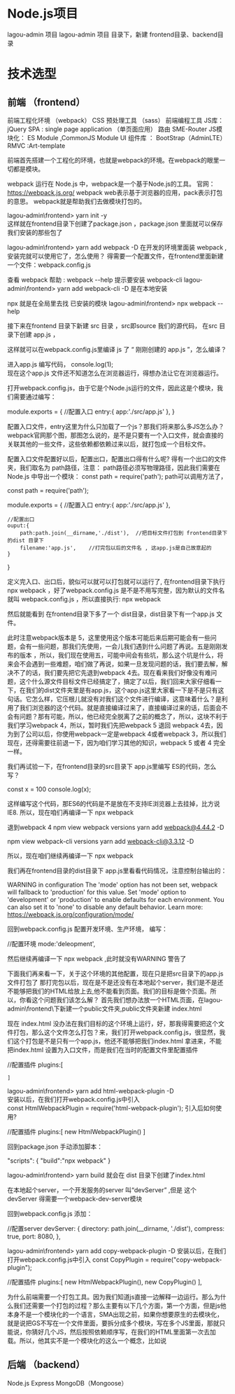 # Node.js项目   
lagou-admin 项目
lagou-admin 项目 目录下，新建 frontend目录、backend目录

# 技术选型
## 前端 （frontend）
前端工程化环境 （webpack）
CSS 预处理工具 （sass）
前端编程工具 JS库：jQuery
SPA : single page application （单页面应用） 路由 SME-Router
JS模块化： ES Module ,CommonJS Module
UI 组件库 ： BootStrap（AdminLTE）
RMVC :Art-template


前端首先搭建一个工程化的环境，也就是webpack的环境。在webpack的眼里一切都是模块。 

webpack 运行在 Node.js 中，webpack是一个基于Node.js的工具。
官网：https://webpack.js.org/
webpack web表示基于浏览器的应用，pack表示打包的意思。
webpack就是帮助我们去做模块打包的。

lagou-admin\frontend>  yarn init -y  
这样就在frontend目录下创建了package.json ，package.json 里面就可以保存我们安装的那些包了

lagou-admin\frontend> yarn add webpack -D
在开发的环境里面装 webpack ,安装完就可以使用它了，怎么使用？
得需要一个配置文件，在frontend里面新建一个文件：webpack.config.js

查看 webpack 帮助 :  webpack --help 提示要安装 webpack-cli
lagou-admin\frontend>  yarn add webpack-cli -D  是在本地安装

npx 就是在全局里去找 已安装的模块
lagou-admin\frontend> npx webpack --help

接下来在frontend 目录下新建 src 目录 ，src即source 我们的源代码， 在src 目录下创建 app.js ，

这样就可以在webpack.config.js里编译 js 了 “ 刚刚创建的 app.js ”，怎么编译？

进入app.js 编写代码， console.log(1);  
现在这个app.js 文件还不知道怎么在浏览器运行，得想办法让它在浏览器运行。

打开webpack.config.js，由于它是个Node.js运行的文件，因此这是个模块，我们需要通过编写：

module.exports = {
    //配置入口
    entry:{
        app:'./src/app.js'
    },
}

配置入口文件，entry这里为什么只加载了一个js？那我们将来那么多JS怎么办？
webpack官网那个图，那图怎么说的，是不是只要有一个入口文件，就会直接的关联其他的一些文件，这些依赖都依赖过来以后，就打包成一个目标文件。

配置入口文件配置好以后，配置出口，配置出口得有什么呢?
得有一个出口的文件夹，我们取名为 path路径，注意： path路径必须写物理路径，因此我们需要在Node.js
中导出一个模块： const path = require('path'); path可以调用方法了，

const path = require('path');

module.exports = {
    //配置入口
    entry:{
        app:'./src/app.js'
    },

    //配置出口
    ouput:{
        path:path.join(__dirname,'./dist'),  //把目标文件打包到 frontend目录下的dist 目录下
        filename:'app.js',    //打完包以后的文件名 , 这app.js是自己故意起的
    }
}


定义完入口、出口后，貌似可以就可以打包就可以运行了, 在frontend目录下执行  npx webpack   ，好了webpack.config.js 是不是不用写完整，因为默认的文件名就叫 webpack.config.js ，所以直接执行:
npx webpack

然后就能看到 在frontend目录下多了一个 dist目录，dist目录下有一个app.js 文件。

此时注意webpack版本是 5，这里使用这个版本可能后来后期可能会有一些问题，会有一些问题，那我们先使用，一会儿我们遇到什么问题了再说。五是刚刚发布的版本 ，所以，我们现在使用五，可能中间会有些坑，那么这个坑是什么，将来会不会遇到一些难题，咱们做了再说，如果一旦发现问题的话，我们要去解，解决不了的话，我们要先把它先退到webpack 4去。现在看来我们好像没有难问题，这个什么源文件目标文件已经搞定了，搞定了以后，我们回来大家仔细看一下，在我们的dist文件夹里是有app.js，这个app.js这里大家看一下是不是只有这句话。它怎么样，它压根儿就没有对我们这个文件进行编译，这意味着什么？是利用了我们浏览器的这个代码。就是直接编译过来了，直接编译过来的话，后面会不会有问题？那有可能，所以，他已经完全脱离了之前的概念了，所以，这块不利于我们学习webpack 4，所以，暂时我们先把webpack 5 退回 webpack 4去，因为到了公司以后，你使用webpack一定是webpack 4或者webpack 3，所以我们现在，还得需要往前退一下，因为咱们学习其他的知识，webpack 5 或者 4 完全一样。

我们再试验一下，在frontend目录的src目录下 app.js里编写 ES的代码，怎么写？

const x = 100
console.log(x);

这样编写这个代码，那ES6的代码是不是放在不支持IE浏览器上去挂掉，比方说IE8.
所以，现在咱们再编译一下   npx webpack

退到webpack 4 
npm view webpack versions
yarn add webpack@4.44.2 -D

npm view webpack-cli  versions
yarn add webpack-cli@3.3.12 -D

所以，现在咱们继续再编译一下   npx webpack

我们再在frontend目录的dist目录下 app.js里看看代码情况，注意控制台输出的：

WARNING in configuration
The 'mode' option has not been set, webpack will fallback to 'production' for this value. Set 'mode' option to 'development' or 'production' to enable defaults for each environment.
You can also set it to 'none' to disable any default behavior. Learn more: https://webpack.js.org/configuration/mode/

回到webpack.config.js 配置开发环境、生产环境， 编写：

  //配置环境
    mode:'deleopment',

然后继续再编译一下   npx webpack   ,此时就没有WARNING 警告了

下面我们再来看一下，关于这个环境的其他配置，现在只是把src目录下的app.js 文件打包了
那打完包以后，现在是不是还没有在本地起个server，我们是不是还不能够把我们的HTML给放上去,他不能看到页面。我们的目标是做个页面。所以，你看这个问题我们该怎么解？
首先我们想办法放一个HTML页面，在lagou-admin\frontend\下新建一个public文件夹,public文件夹新建 index.html

现在 index.html 没办法在我们目标的这个环境上运行，好，那我得需要把这个文件打包，那么这个文件怎么打包？来，我们打开webpack.config.js，很显然，我们这个打包是不是只有一个app.js，他还不能够把我们index.html 拿进来，不能把index.html 设置为入口文件，而是我们在当时的配置文件里配置插件

 //配置插件
    plugins:[
        
    ]

lagou-admin\frontend> yarn add html-webpack-plugin -D   
安装以后，在我们打开webpack.config.js中引入  
const HtmlWebpackPlugin = require('html-webpack-plugin');
引入后如何使用?

//配置插件
    plugins:[
        new HtmlWebpackPlugin()
    ]

回到package.json 手动添加脚本：

  "scripts": {
    "build":"npx webpack"
  }

lagou-admin\frontend> yarn build
就会在 dist 目录下创建了index.html


在本地起个server，一个开发服务的server 叫“devServer”  ,但是 这个 devServer 得需要一个webpack-dev-server模块

回到webpack.config.js 添加：
 
   //配置server
    devServer: {
        directory: path.join(__dirname, './dist'),
        compress: true,
        port: 8080,
      },

lagou-admin\frontend> yarn add copy-webpack-plugin -D
安装以后，在我们打开webpack.config.js中引入
const CopyPlugin = require("copy-webpack-plugin"); 

 //配置插件
    plugins:[
        new HtmlWebpackPlugin(),
        new CopyPlugin()
    ],





为什么前端需要一个打包工具。因为我们知道js直接一边解释一边运行。那么为什么我们还需要一个打包的过程？那么主要有以下几个方面，第一个方面，但是js他本身不是一个模块化的一个语言，SMA出现之前，如果你想要原生的去模块化，就是说把GS不写在一个文件里面，要拆分成多个模块，写在多个JS里面，那就只能说，你猜好几个JS，然后按照依赖顺序写，在我们的HTML里面第一次去加载。所以，他其实不是一个模块化的这么一个概念，比如说

## 后端 （backend）
Node.js
Express
MongoDB（Mongoose）
